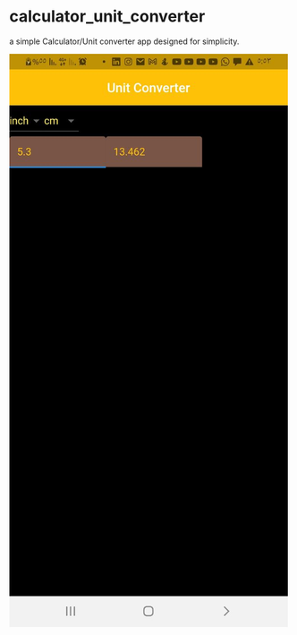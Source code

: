 # calculator_unit_converter

a simple Calculator/Unit converter app designed for simplicity.

![Alt Text](screenshots/Calc_UnitConverter1?raw=true "Working version of non-complete app")
